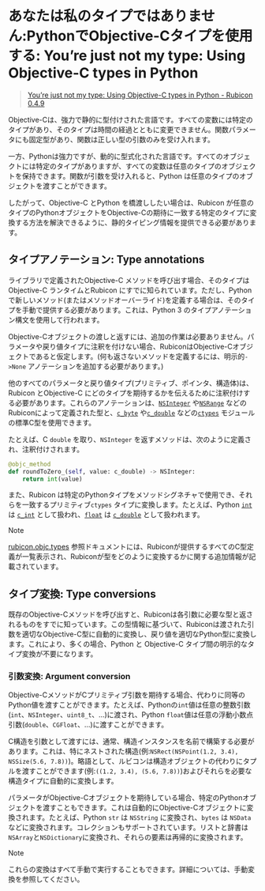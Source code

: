 # あなたは私のタイプではありません:PythonでObjective-Cタイプを使用する: You’re just not my type: Using Objective-C types in Python

> [You’re just not my type: Using Objective-C types in Python - Rubicon 0.4.9](https://rubicon-objc.readthedocs.io/en/stable/how-to/type-mapping.html)


Objective-Cは、強力で静的に型付けされた言語です。すべての変数には特定のタイプがあり、そのタイプは時間の経過とともに変更できません。関数パラメータにも固定型があり、関数は正しい型の引数のみを受け入れます。

一方、Pythonは強力ですが、動的に型式化された言語です。すべてのオブジェクトには特定のタイプがありますが、すべての変数は任意のタイプのオブジェクトを保持できます。関数が引数を受け入れると、Python は任意のタイプのオブジェクトを渡すことができます。

したがって、Objective-C とPython を橋渡ししたい場合は、Rubicon が任意のタイプのPythonオブジェクトをObjective-Cの期待に一致する特定のタイプに変換する方法を解決できるように、静的タイピング情報を提供できる必要があります。


## タイプアノテーション: Type annotations

ライブラリで定義されたObjective-C メソッドを呼び出す場合、そのタイプはObjective-C ランタイムとRubicon にすでに知られています。ただし、Python で新しいメソッド(またはメソッドオーバーライド)を定義する場合は、そのタイプを手動で提供する必要があります。これは、Python 3 のタイプアノテーション構文を使用して行われます。

Objective-Cオブジェクトの渡しと返すには、追加の作業は必要ありません。パラメータや戻り値タイプに注釈を付けない場合、RubiconはObjective-Cオブジェクトであると仮定します。(何も返さないメソッドを定義するには、明示的`->None` アノテーションを追加する必要があります。)



他のすべてのパラメータと戻り値タイプ(プリミティブ、ポインタ、構造体)は、Rubicon とObjective-C にどのタイプを期待するかを伝えるために注釈付けする必要があります。これらのアノテーションは、[`NSInteger`](https://rubicon-objc.readthedocs.io/en/stable/reference/rubicon-objc-types.html#rubicon.objc.types.NSInteger) や[`NSRange`](https://rubicon-objc.readthedocs.io/en/stable/reference/rubicon-objc-types.html#rubicon.objc.types.NSRange) などのRubiconによって定義された型と、[`c_byte`](https://docs.python.org/ja/3.10/library/ctypes.html#ctypes.c_byte) や[`c_double`](https://docs.python.org/ja/3.10/library/ctypes.html#ctypes.c_double) などの[`ctypes`](https://docs.python.org/ja/3.10/library/ctypes.html#module-ctypes) モジュールの標準C型を使用できます。

たとえば、C `double` を取り、`NSInteger` を返すメソッドは、次のように定義され、注釈付けされます。


```python
@objc_method
def roundToZero_(self, value: c_double) -> NSInteger:
    return int(value)
```

また、Rubicon は特定のPythonタイプをメソッドシグネチャで使用でき、それらを一致するプリミティブ`ctypes` タイプに変換します。たとえば、Python [`int`](https://docs.python.org/ja/3.10/library/functions.html#int) は [`c_int`](https://docs.python.org/ja/3.10/library/ctypes.html#ctypes.c_int) として扱われ、[`float`](https://docs.python.org/ja/3.10/library/functions.html#float) は [`c_double`](https://docs.python.org/ja/3.10/library/ctypes.html#ctypes.c_double) として扱われます。


> [!NOTE]
> [rubicon.objc.types](https://rubicon-objc.readthedocs.io/en/stable/reference/rubicon-objc-types.html#module-rubicon.objc.types) 参照ドキュメントには、Rubiconが提供するすべてのC型定義が一覧表示され、Rubiconが型をどのように変換するかに関する追加情報が記載されています。


## タイプ変換: Type conversions

既存のObjective-Cメソッドを呼び出すと、Rubiconは各引数に必要な型と返されるものをすでに知っています。この型情報に基づいて、Rubiconは渡された引数を適切なObjective-C型に自動的に変換し、戻り値を適切なPython型に変換します。これにより、多くの場合、Python と Objective-C タイプ間の明示的なタイプ変換が不要になります。


### 引数変換: Argument conversion

Objective-CメソッドがCプリミティブ引数を期待する場合、代わりに同等のPython値を渡すことができます。たとえば、Pythonの`int`値は任意の整数引数(`int`、`NSInteger`、`uint8_t`、...)に渡され、Python `float`値は任意の浮動小数点引数(`double`、`CGFloat`、...)に渡すことができます。


C構造を引数として渡すには、通常、構造インスタンスを名前で構築する必要があります。これは、特にネストされた構造(例:`NSRect(NSPoint(1.2, 3.4), NSSize(5.6, 7.8))`)。略語として、ルビコンは構造オブジェクトの代わりにタプルを渡すことができます(例:`((1.2, 3.4), (5.6, 7.8))`)およびそれらを必要な構造タイプに自動的に変換します。

パラメータがObjective-Cオブジェクトを期待している場合、特定のPythonオブジェクトを渡すこともできます。これは自動的にObjective-Cオブジェクトに変換されます。たとえば、Python `str` は `NSString` に変換され、`bytes` は `NSData` などに変換されます。コレクションもサポートされています。リストと辞書は`NSArray`と`NSDictionary`に変換され、それらの要素は再帰的に変換されます。


> [!NOTE]
> これらの変換はすべて手動で実行することもできます。詳細については、手動変換を参照してください。

